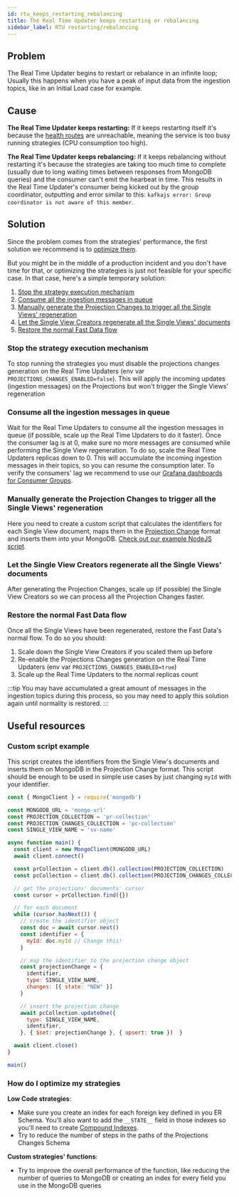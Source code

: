 ```yaml
---
id: rtu_keeps_restarting_rebalancing
title: The Real Time Updater keeps restarting or rebalancing
sidebar_label: RTU restarting/rebalancing
---
```


## Problem

The Real Time Updater begins to restart or rebalance in an infinite loop; Usually this happens when you have a peak of input data from the ingestion topics, like in an Initial Load case for example.

## Cause

**The Real Time Updater keeps restarting:** If it keeps restarting itself it's because the [health routes](/guidelines/microservice_vademecum.md#health-routes) are unreachable, meaning the service is too busy running strategies (CPU consumption too high).

**The Real Time Updater keeps rebalancing:** If it keeps rebalancing without restarting it's because the strategies are taking too much time to complete (usually due to long waiting times between responses from MongoDB queries) and the consumer can't emit the hearbeat in time. This results in the Real Time Updater's consumer being kicked out by the group coordinator, outputting and error similar to this: `kafkajs error: Group coordinator is not aware of this member`.

## Solution

Since the problem comes from the strategies' performance, the first solution we recommend is to  [optimize them](#how-do-i-optimize-my-strategies).

But you might be in the middle of a production incident and you don't have time for that, or optimizing the strategies is just not feasible for your specific case. 
In that case, here's a simple temporary solution:

1. [Stop the strategy execution mechanism](#stop-the-strategy-execution-mechanism)
1. [Consume all the ingestion messages in queue](#consume-all-the-ingestion-messages-in-queue)
2. [Manually generate the Projection Changes to trigger all the Single Views' regeneration](#manually-generate-the-projection-changes-to-trigger-all-the-single-views-regeneration)
3. [Let the Single View Creators regenerate all the Single Views' documents](#let-the-single-view-creators-regenerate-all-the-single-views-documents)
4. [Restore the normal Fast Data flow](#restore-the-normal-fast-data-flow)

### Stop the strategy execution mechanism

To stop running the strategies you must disable the projections changes generation on the Real Time Updaters (env var `PROJECTIONS_CHANGES_ENABLED=false`). This will apply the incoming updates (ingestion messages) on the Projections but won't trigger the Single Views' regeneration

### Consume all the ingestion messages in queue

Wait for the Real Time Updaters to consume all the ingestion messages in queue (if possible, scale up the Real Time Updaters to do it faster). Once the consumer lag is at 0, make sure no more messages are consumed while performing the Single View regeneration. To do so, scale the Real Time Updaters replicas down to 0. This will accumulate the incoming ingestion messages in their topics, so you can resume the consumption later. To verify the consumers' lag we recommend to use our [Grafana dashboards for Consumer Groups](/fast_data/monitoring/dashboards/consumer_groups.md).

### Manually generate the Projection Changes to trigger all the Single Views' regeneration

Here you need to create a custom script that calculates the identifiers for each Single View document, maps them in the [Projection Change](/fast_data/inputs_and_outputs.md#projection-change) format and inserts them into your MongoDB. [Check out our example NodeJS script](#custom-script-example).

### Let the Single View Creators regenerate all the Single Views' documents

After generating the Projection Changes, scale up (if possible) the Single View Creators so we can process all the Projection Changes faster.

### Restore the normal Fast Data flow

Once all the Single Views have been regenerated, restore the Fast Data's normal flow. To do so you should:
1. Scale down the Single View Creators if you scaled them up before
2. Re-enable the Projections Changes generation on the Real Time Updaters (env var `PROJECTIONS_CHANGES_ENABLED=true`)
3. Scale up the Real Time Updaters to the normal replicas count

:::tip
You may have accumulated a great amount of messages in the ingestion topics during this process, so you may need to apply this solution again until normality is restored.
:::

## Useful resources

### Custom script example

This script creates the identifiers from the Single View's documents and inserts them on MongoDB in the Projection Change format. This script should be enough to be used in simple use cases by just changing `myId` with your identifier.

```javascript
const { MongoClient } = require('mongodb')

const MONGODB_URL = 'mongo-url'
const PROJECTION_COLLECTION = 'pr-collection'
const PROJECTION_CHANGES_COLLECTION = 'pc-collection'
const SINGLE_VIEW_NAME = 'sv-name'

async function main() {
  const client = new MongoClient(MONGODB_URL)
  await client.connect()

  const prCollection = client.db().collection(PROJECTION_COLLECTION)
  const pcCollection = client.db().collection(PROJECTION_CHANGES_COLLECTION)

  // get the projections' documents' cursor
  const cursor = prCollection.find({})

  // for each document
  while (cursor.hasNext()) {
    // create the identifier object
    const doc = await cursor.next()
    const identifier = {
      myId: doc.myId // Change this!
    }

    // map the identifier to the projection change object
    const projectionChange = {
      identifier,
      type: SINGLE_VIEW_NAME,
      changes: [{ state: "NEW" }]
    }

    // insert the projection change
    await pcCollection.updateOne({
      type: SINGLE_VIEW_NAME,
      identifier,
    }, { $set: projectionChange }, { upsert: true })  }

  await client.close()
}

main()
```

### How do I optimize my strategies

**Low Code strategies**:
- Make sure you create an index for each foreign key defined in you ER Schema. You'll also want to add the `__STATE__` field in those indexes so you'll need to create [Compound Indexes](https://www.mongodb.com/docs/manual/core/index-compound/).
- Try to reduce the number of steps in the paths of the Projections Changes Schema

**Custom strategies' functions**:
- Try to improve the overall performance of the function, like reducing the number of queries to MongoDB or creating an index for every field you use in the MongoDB queries
